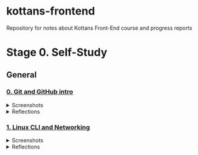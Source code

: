 # kottans-frontend
Repository for notes about Kottans Front-End course and progress reports

# Stage 0. Self-Study

## General

### [0. Git and GitHub intro](https://github.com/kottans/frontend/blob/master/tasks/git-intro.md)

<details>
 <summary>Screenshots</summary>

 <img src="git_basics/udacity_course_viewed.jpg" width="90%">

 <img src="git_basics/learngit_main.png" width="90%">

 <img src="git_basics/learngit_remote.png" width="90%">
 
</details>

<details>
 <summary>Reflections</summary>
  
  #### What was new:
 The level of my Git knowledge was completely zero before this course.
 Frankly, as a beginner I used to avoide this topic, because I thought it's
 too early for me to learn it. But thanks to Kottans I've finally dived into it.
 And I think the [resources](https://www.udacity.com/course/version-control-with-git--ud123) that were provided are the best choise to start with.
 Especially the [learngitbranching](https://learngitbranching.js.org/) game!
 That's an awesome way to learn, thanks for offering it.
   
  #### What surprised me:
  Git basics have been not so hard as I first feared. But "Remote/1.8 Locked Master" level made me look hard into reference documentation to pass it in only 3 steps!  What I'm going to use in the future? Hmm..is there something that i'm NOT going to use?))
  I think I'll use all of these commands. 
  
  #### What I'm going to use in future:
  Hmm..is there something that i'm NOT going to use?))
  I think I'll use all of these commands.
</details>

### [1. Linux CLI and Networking](https://github.com/kottans/frontend/blob/master/tasks/linux-cli-http.md)

<details>
 <summary>Screenshots</summary>
</details>

<details>
 <summary>Reflections</summary>
</details>
